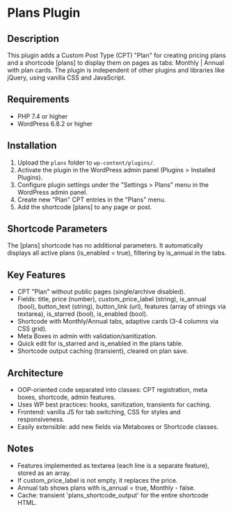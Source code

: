 # Plans Plugin

## Description
This plugin adds a Custom Post Type (CPT) "Plan" for creating pricing plans and a shortcode [plans] to display them on pages as tabs: Monthly | Annual with plan cards. The plugin is independent of other plugins and libraries like jQuery, using vanilla CSS and JavaScript.

## Requirements
- PHP 7.4 or higher
- WordPress 6.8.2 or higher

## Installation
1. Upload the `plans` folder to `wp-content/plugins/`.
2. Activate the plugin in the WordPress admin panel (Plugins > Installed Plugins).
3. Configure plugin settings under the "Settings > Plans" menu in the WordPress admin panel.
4. Create new "Plan" CPT entries in the "Plans" menu.
5. Add the shortcode [plans] to any page or post.

## Shortcode Parameters
The [plans] shortcode has no additional parameters. It automatically displays all active plans (is_enabled = true), filtering by is_annual in the tabs.

## Key Features
- CPT "Plan" without public pages (single/archive disabled).
- Fields: title, price (number), custom_price_label (string), is_annual (bool), button_text (string), button_link (url), features (array of strings via textarea), is_starred (bool), is_enabled (bool).
- Shortcode with Monthly/Annual tabs, adaptive cards (3-4 columns via CSS grid).
- Meta Boxes in admin with validation/sanitization.
- Quick edit for is_starred and is_enabled in the plans table.
- Shortcode output caching (transient), cleared on plan save.

## Architecture
- OOP-oriented code separated into classes: CPT registration, meta boxes, shortcode, admin features.
- Uses WP best practices: hooks, sanitization, transients for caching.
- Frontend: vanilla JS for tab switching, CSS for styles and responsiveness.
- Easily extensible: add new fields via Metaboxes or Shortcode classes.

## Notes
- Features implemented as textarea (each line is a separate feature), stored as an array.
- If custom_price_label is not empty, it replaces the price.
- Annual tab shows plans with is_annual = true, Monthly - false.
- Cache: transient 'plans_shortcode_output' for the entire shortcode HTML.
